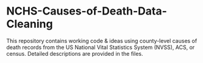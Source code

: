 # NCHS-Causes-of-Death-Data-Cleaning

This repository contains working code & ideas using county-level causes of death records from the US National Vital Statistics System (NVSS), ACS, or census.
Detailed descriptions are provided in the files.


